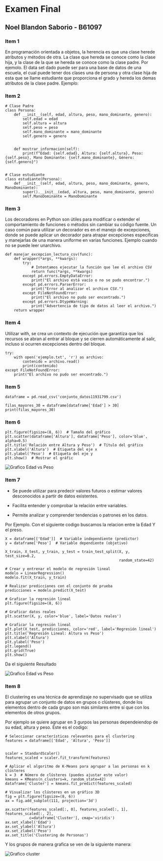 # Examen Final
## Noel Blandon Saborio   -    B61097

### Item 1

En programación orientada a objetos, la herencia es que una clase herede atributos y métodos de otra. La clase que hereda se conoce como la clase hija, y la clase de la que se hereda se conoce como la clase padre. Por ejemolo. El data set dado puede ser para una base de datos de una escuela, el cual puede tener dos clases una de persona y otra clase hija de esta que se llame estudiante que proporciona el grado y hereda los demas atributos de la clase padre. Ejemplo:
 
### Item 2

```
# Clase Padre 
class Persona:
    def __init__(self, edad, altura, peso, mano_dominante, genero):
        self.edad = edad
        self.altura = altura
        self.peso = peso
        self.mano_dominante = mano_dominante
        self.genero = genero
    

    def mostrar_informacion(self):
        print(f"Edad: {self.edad}, Altura: {self.altura}, Peso: {self.peso}, Mano Dominante: {self.mano_dominante}, Género: {self.genero}")

        
# Clase estudiante
class estudiante(Persona):
    def __init__(self, edad, altura, peso, mano_dominante, genero, ManoDominante):
        super().__init__(edad, altura, peso, mano_dominante, genero)
        self.ManoDominante = ManoDominante       
```

### Item 3 

Los decoradores en Python son útiles para modificar o extender el comportamiento de funciones o métodos sin cambiar su código fuente. Un caso común para utilizar un decorador es en el manejo de excepciones, donde se puede aplicar un decorador para atrapar excepciones específicas y manejarlas de una manera uniforme en varias funciones. Ejemplo cuando no se puede leer unarchivo.

``` 
def manejar_excepcion_lectura_csv(func):
    def wrapper(*args, **kwargs):
        try:
            # Intentamos ejecutar la función que lee el archivo CSV
            return func(*args, **kwargs)
        except pd.errors.EmptyDataError:
            print("El archivo está vacío o no se pudo encontrar.")
        except pd.errors.ParserError:
            print("Error al analizar el archivo CSV.")
        except FileNotFoundError:
            print("El archivo no pudo ser encontrado.")
        except pd.errors.DtypeWarning:
            print("Advertencia de tipo de datos al leer el archivo.")
    return wrapper
```

### Item 4

Utilizar with, se crea un contexto de ejecución que garantiza que los recursos se abran al entrar al bloque y se cierren automáticamente al salir, incluso si ocurren excepciones dentro del bloque.

``` 
try:
    with open('ejemplo.txt', 'r') as archivo:
        contenido = archivo.read()
        print(contenido)
except FileNotFoundError:
    print("El archivo no pudo ser encontrado.")
```

### Item 5
```
dataframe = pd.read_csv('conjunto_datos11931799.csv')

filas_mayores_30 = dataframe[dataframe['Edad'] > 30]
print(filas_mayores_30)
```

### Item 6

```
plt.figure(figsize=(8, 6))  # Tamaño del gráfico
plt.scatter(dataframe['Altura'], dataframe['Peso'], color='blue', alpha=0.5)
plt.title('Relación entre Altura y Peso')  # Título del gráfico
plt.xlabel('Altura')  # Etiqueta del eje x
plt.ylabel('Peso')  # Etiqueta del eje y
plt.show()  # Mostrar el gráfic
```
![Grafico Edad vs Peso](Figure_0.png)

### Item 7

- Se puede utilizar para predecir valores futuros o estimar valores desconocidos a partir de datos existentes.

- Facilita entender y comprobar la relación entre variables.

- Permite analizar y comprender tendencias o patrones en los datos.

Por Ejemplo. Con el siguiente codigo buscamos la relacion entre la Edad Y el preso.

```
X = dataframe[['Edad']]  # Variable independiente (predictor)
y = dataframe['Peso']  # Variable dependiente (objetivo)

X_train, X_test, y_train, y_test = train_test_split(X, y, test_size=0.2,
                                                    random_state=42)

# Crear y entrenar el modelo de regresión lineal
modelo = LinearRegression()
modelo.fit(X_train, y_train)

# Realizar predicciones con el conjunto de prueba
predicciones = modelo.predict(X_test)

# Graficar la regresión lineal
plt.figure(figsize=(8, 6))

# Graficar datos reales
plt.scatter(X, y, color='blue', label='Datos reales')

# Graficar la regresión lineal
plt.plot(X_test, predicciones, color='red', label='Regresión lineal')
plt.title('Regresión Lineal: Altura vs Peso')
plt.xlabel('Altura')
plt.ylabel('Peso')
plt.legend()
plt.grid(True)
plt.show()

```

Da el siguiente Resultado

![Grafico Edad vs Peso](Figure_1.png)

### Item 8

El clustering es una técnica de aprendizaje no supervisado que se utiliza para agrupar un conjunto de datos en grupos o clústeres, donde los elementos dentro de cada grupo son más similares entre sí que con los elementos de otros grupos. 

Por ejemplo se quiere agrupar en 3 gurpos las personas dependeiendop de su edad, altura y peso. Este es el codigo:

```
# Seleccionar características relevantes para el clustering
features = dataframe[['Edad', 'Altura', 'Peso']]


scaler = StandardScaler()
features_scaled = scaler.fit_transform(features)

# Aplicar el algoritmo de K-Means para agrupar a las personas en k clústeres
k = 3  # Número de clústeres (puedes ajustar este valor)
kmeans = KMeans(n_clusters=k, random_state=42)
dataframe['Cluster'] = kmeans.fit_predict(features_scaled)

# Visualizar los clústeres en un gráfico 3D
fig = plt.figure(figsize=(8, 6))
ax = fig.add_subplot(111, projection='3d')

ax.scatter(features_scaled[:, 0], features_scaled[:, 1], features_scaled[:, 2],
           c=dataframe['Cluster'], cmap='viridis')
ax.set_xlabel('Edad')
ax.set_ylabel('Altura')
ax.set_zlabel('Peso')
ax.set_title('Clustering de Personas') 

```

Y los grupos de manera grafica se ven de la siguiente manera:

![Grafico cluster](Figure_2.png)
